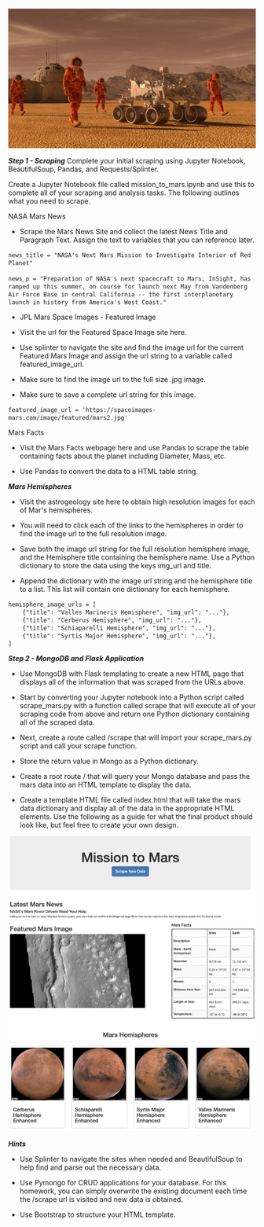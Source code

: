 ![Alt text](Images/mission_to_mars.png?raw=true "Title")


***Step 1 - Scraping***
Complete your initial scraping using Jupyter Notebook, BeautifulSoup, Pandas, and Requests/Splinter.

Create a Jupyter Notebook file called mission_to_mars.ipynb and use this to complete all of your scraping and analysis tasks. The following outlines what you need to scrape.


NASA Mars News

- Scrape the Mars News Site and collect the latest News Title and Paragraph Text. Assign the text to variables that you can reference later.

```# Example:
news_title = "NASA's Next Mars Mission to Investigate Interior of Red Planet"

news_p = "Preparation of NASA's next spacecraft to Mars, InSight, has ramped up this summer, on course for launch next May from Vandenberg Air Force Base in central California -- the first interplanetary launch in history from America's West Coast."
```

- JPL Mars Space Images - Featured Image


- Visit the url for the Featured Space Image site here.


- Use splinter to navigate the site and find the image url for the current Featured Mars Image and assign the url string to a variable called featured_image_url.


- Make sure to find the image url to the full size .jpg image.


- Make sure to save a complete url string for this image.


```# Example:
featured_image_url = 'https://spaceimages-mars.com/image/featured/mars2.jpg'
```

Mars Facts


- Visit the Mars Facts webpage here and use Pandas to scrape the table containing facts about the planet including Diameter, Mass, etc.


- Use Pandas to convert the data to a HTML table string.



***Mars Hemispheres***


- Visit the astrogeology site here to obtain high resolution images for each of Mar's hemispheres.


- You will need to click each of the links to the hemispheres in order to find the image url to the full resolution image.


- Save both the image url string for the full resolution hemisphere image, and the Hemisphere title containing the hemisphere name. Use a Python dictionary to store the data using the keys img_url and title.


- Append the dictionary with the image url string and the hemisphere title to a list. This list will contain one dictionary for each hemisphere.


```# Example:
hemisphere_image_urls = [
    {"title": "Valles Marineris Hemisphere", "img_url": "..."},
    {"title": "Cerberus Hemisphere", "img_url": "..."},
    {"title": "Schiaparelli Hemisphere", "img_url": "..."},
    {"title": "Syrtis Major Hemisphere", "img_url": "..."},
]
```


***Step 2 - MongoDB and Flask Application***

- Use MongoDB with Flask templating to create a new HTML page that displays all of the information that was scraped from the URLs above.


- Start by converting your Jupyter notebook into a Python script called scrape_mars.py with a function called scrape that will execute all of your scraping code from above and return one Python dictionary containing all of the scraped data.


- Next, create a route called /scrape that will import your scrape_mars.py script and call your scrape function.

- Store the return value in Mongo as a Python dictionary.



- Create a root route / that will query your Mongo database and pass the mars data into an HTML template to display the data.


- Create a template HTML file called index.html that will take the mars data dictionary and display all of the data in the appropriate HTML elements. Use the following as a guide for what the final product should look like, but feel free to create your own design.

![Alt text](Images/final_app.png?raw=true "Title")

***Hints***


- Use Splinter to navigate the sites when needed and BeautifulSoup to help find and parse out the necessary data.


- Use Pymongo for CRUD applications for your database. For this homework, you can simply overwrite the existing document each time the /scrape url is visited and new data is obtained.


- Use Bootstrap to structure your HTML template.
